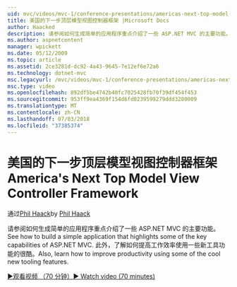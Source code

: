 ```yaml
---
uid: mvc/videos/mvc-1/conference-presentations/americas-next-top-model-view-controller-framework
title: 美国的下一步顶层模型视图控制器框架 |Microsoft Docs
author: Haacked
description: 请参阅如何生成简单的应用程序重点介绍了一些 ASP.NET MVC 的主要功能。 此外，了解如何提高工作效率的一些使用...
ms.author: aspnetcontent
manager: wpickett
ms.date: 05/12/2009
ms.topic: article
ms.assetid: 2ce3281d-dc92-4a43-9645-7e12ef6e72a6
ms.technology: dotnet-mvc
msc.legacyurl: /mvc/videos/mvc-1/conference-presentations/americas-next-top-model-view-controller-framework
msc.type: video
ms.openlocfilehash: 892df5be4742b40fc7025428fb70f39df454f453
ms.sourcegitcommit: 953ff9ea4369f154d6fd0239599279ddd3280009
ms.translationtype: MT
ms.contentlocale: zh-CN
ms.lasthandoff: 07/03/2018
ms.locfileid: "37385374"
---
```

<a name="americas-next-top-model-view-controller-framework"></a><span data-ttu-id="bdf15-104">美国的下一步顶层模型视图控制器框架</span><span class="sxs-lookup"><span data-stu-id="bdf15-104">America's Next Top Model View Controller Framework</span></span>
====================
<span data-ttu-id="bdf15-105">通过[Phil Haack](https://github.com/Haacked)</span><span class="sxs-lookup"><span data-stu-id="bdf15-105">by [Phil Haack](https://github.com/Haacked)</span></span>

<span data-ttu-id="bdf15-106">请参阅如何生成简单的应用程序重点介绍了一些 ASP.NET MVC 的主要功能。</span><span class="sxs-lookup"><span data-stu-id="bdf15-106">See how to build a simple application that highlights some of the key capabilities of ASP.NET MVC.</span></span> <span data-ttu-id="bdf15-107">此外，了解如何提高工作效率使用一些新工具功能的很酷。</span><span class="sxs-lookup"><span data-stu-id="bdf15-107">Also, learn how to improve productivity using some of the cool new tooling features.</span></span>

[<span data-ttu-id="bdf15-108">&#9654;观看视频 （70 分钟）</span><span class="sxs-lookup"><span data-stu-id="bdf15-108">&#9654; Watch video (70 minutes)</span></span>](https://channel9.msdn.com/Blogs/ASP-NET-Site-Videos/americas-next-top-model-view-controller-framework)
